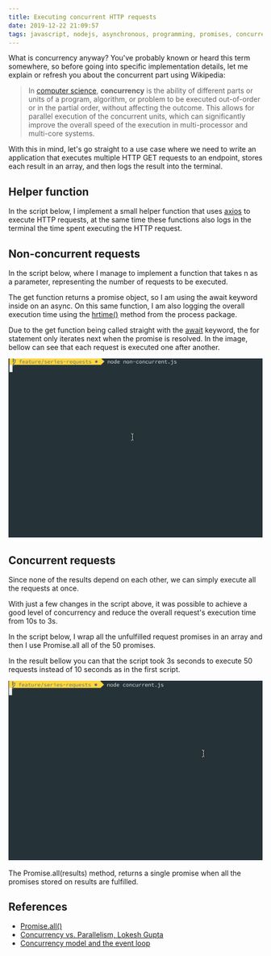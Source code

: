 ```yaml
---
title: Executing concurrent HTTP requests
date: 2019-12-22 21:09:57
tags: javascript, nodejs, asynchronous, programming, promises, concurrency 
---
```


What is concurrency anyway? You've probably known or heard this term somewhere, so before going into specific implementation details, let me explain or refresh you about the concurrent part using Wikipedia:

>In [computer science](https://en.wikipedia.org/wiki/Computer_science), **concurrency** is the ability of different parts or units of a program, algorithm, or problem to be executed out-of-order or in the partial order, without affecting the outcome. This allows for parallel execution of the concurrent units, which can significantly improve the overall speed of the execution in multi-processor and multi-core systems.


With this in mind, let's go straight to a use case where we need to write an application that executes multiple HTTP GET requests to an endpoint, stores each result in an array, and then logs the result into the terminal.

## Helper function

In the script below, I implement a small helper function that uses [axios](https://www.npmjs.com/package/axios) to execute HTTP requests, at the same time these functions also logs in the terminal the time spent executing the HTTP request.



<script src="https://gist.github.com/flowck/9e422fe9ac958f42bfbaeee65dbcdc77.js"></script>



## Non-concurrent requests

In the script below, where I manage to implement a function that takes n as a parameter, representing the number of requests to be executed. 

The get function returns a promise object, so I am using the await keyword inside on an async. On this same function, I am also logging the overall execution time using the [hrtime()](https://nodejs.org/api/process.html#process_process_hrtime_time) method from the process package.



<script src="https://gist.github.com/flowck/6dcedb5e2fc5bc2153752c8fa6b46403.js"></script>



Due to the get function being called straight with the [await](https://developer.mozilla.org/en-US/docs/Web/JavaScript/Reference/Operators/await) keyword, the for statement only iterates next when the promise is resolved. In the image, bellow can see that each request is executed one after another.



![Non concurrent](/blog/blog-images/non-concurrent.gif)



## Concurrent requests

Since none of the results depend on each other, we can simply execute all the requests at once. 

With just a few changes in the script above, it was possible to achieve a good level of concurrency and reduce the overall request's execution time from 10s to 3s.

In the script below, I wrap all the unfulfilled request promises in an array and then I use Promise.all all of the 50 promises. 



<script src="https://gist.github.com/flowck/fd04fb17ef771a808baa662044c17e1b.js"></script>



In the result bellow you can that the script took 3s seconds to execute 50 requests instead of 10 seconds as in the first script.



![Concurrent requests](/blog/blog-images/concurrent.gif)



The Promise.all(results) method, returns a single promise when all the promises stored on results are fulfilled.

 

## References

* [Promise.all()](https://developer.mozilla.org/en-US/docs/Web/JavaScript/Reference/Global_Objects/Promise/all)
* [Concurrency vs. Parallelism, Lokesh Gupta](https://howtodoinjava.com/java/multi-threading/concurrency-vs-parallelism/)
* [Concurrency model and the event loop](https://developer.mozilla.org/en-US/docs/Web/JavaScript/EventLoop)